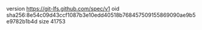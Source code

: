 version https://git-lfs.github.com/spec/v1
oid sha256:8e54c09d43ccf1087b3e10edd40518b768457509155869090ae9b5e9782b1b4d
size 41753

